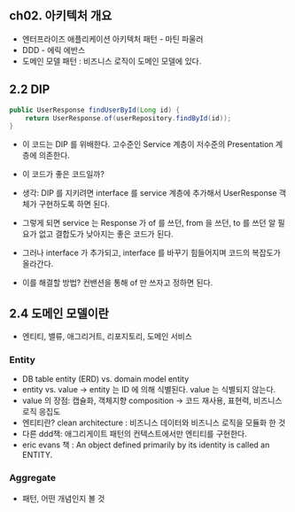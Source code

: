 ## ch02. 아키텍처 개요
- 엔터프라이즈 애플리케이션 아키텍처 패턴 - 마틴 파울러
- DDD - 에릭 에반스
- 도메인 모델 패턴 : 비즈니스 로직이 도메인 모델에 있다.

## 2.2 DIP
```java
public UserResponse findUserById(Long id) {
    return UserResponse.of(userRepository.findById(id));
}
```
- 이 코드는 DIP 를 위배한다. 고수준인 Service 계층이 저수준의 Presentation 계층에 의존한다.
- 이 코드가 좋은 코드일까?

- 생각: DIP 를 지키려면 interface 를 service 계층에 추가해서 UserResponse 객체가 구현하도록 하면 된다.
- 그렇게 되면 service 는 Response 가 of 를 쓰던, from 을 쓰던, to 를 쓰던 알 필요가 없고 결합도가 낮아지는 좋은 코드가 된다.
- 그러나 interface 가 추가되고, interface 를 바꾸기 힘들어지며 코드의 복잡도가 올라간다.  
- 이를 해결할 방법? 컨밴션을 통해 of 만 쓰자고 정하면 된다.

## 2.4 도메인 모델이란
- 엔티티, 밸류, 애그리거트, 리포지토리, 도메인 서비스
### Entity
- DB table entity (ERD) vs. domain model entity
- entity vs. value -> entity 는 ID 에 의해 식별된다. value 는 식별되지 않는다.
- value 의 장점: 캡슐화, 객체지향 composition -> 코드 재사용, 표현력, 비즈니스 로직 응집도
- 엔티티란? clean architecture : 비즈니스 데이터와 비즈니스 로직을 모듈화 한 것
- 다른 ddd책: 애그리게이트 패턴의 컨텍스트에서만 엔티티를 구현한다.
- eric evans 책 : An object defined primarily by its identity is called an ENTITY.

### Aggregate
- 패턴, 어떤 개념인지 볼 것
